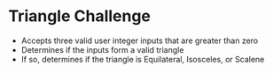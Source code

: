 # Triangle Challenge

 - Accepts three valid user integer inputs that are greater than zero
 - Determines if the inputs form a valid triangle
 - If so, determines if the triangle is Equilateral, Isosceles, or Scalene
